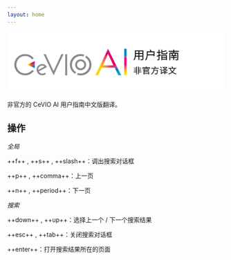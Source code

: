 ```yaml
---
layout: home
---
```


![header](intro/images/header_image_title.jpg)

非官方的 CeVIO AI 用户指南中文版翻译。

## 操作

*全局*

++f++ , ++s++ , ++slash++：调出搜索对话框

++p++ , ++comma++：上一页

++n++ , ++period++：下一页

*搜索*

++down++ , ++up++：选择上一个 / 下一个搜索结果

++esc++ , ++tab++：关闭搜索对话框

++enter++：打开搜索结果所在的页面

<!-- # Welcome to MkDocs

For full documentation visit [mkdocs.org](https://www.mkdocs.org).

## Commands

* `mkdocs new [dir-name]` - Create a new project.
* `mkdocs serve` - Start the live-reloading docs server.
* `mkdocs build` - Build the documentation site.
* `mkdocs -h` - Print help message and exit.

## Project layout

    mkdocs.yml    # The configuration file.
    docs/
        index.md  # The documentation homepage.
        ...       # Other markdown pages, images and other files. -->
